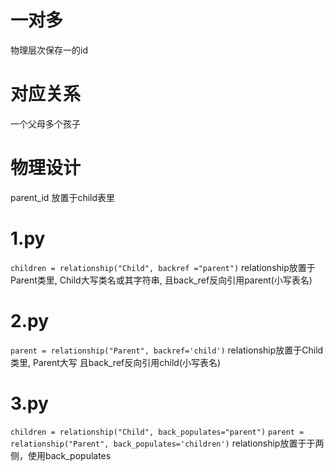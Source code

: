 # 一对多
物理层次保存一的id
# 对应关系
一个父母多个孩子
# 物理设计
parent_id 放置于child表里

# 1.py 

` children = relationship("Child", backref ="parent") `
relationship放置于Parent类里, Child大写类名或其字符串, 且back_ref反向引用parent(小写表名)

# 2.py 



` parent = relationship("Parent", backref='child') `
relationship放置于Child类里, Parent大写 且back_ref反向引用child(小写表名)

# 3.py 

` children = relationship("Child", back_populates="parent") `
` parent = relationship("Parent", back_populates='children') `
relationship放置于于两侧，使用back_populates





